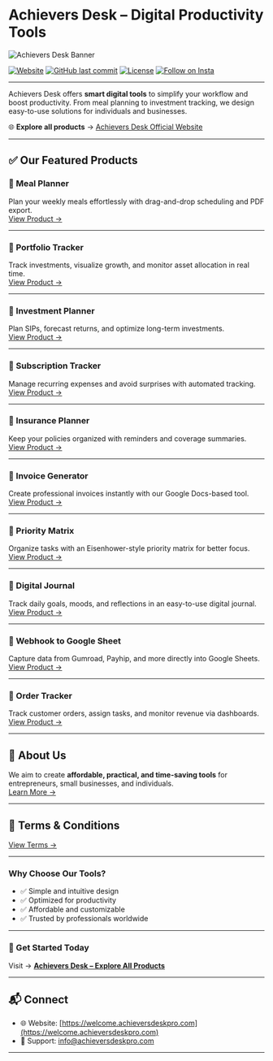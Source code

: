 # Achievers Desk – Digital Productivity Tools

![Achievers Desk Banner](https://welcome.achieversdeskpro.com/assets/banner.png) <!-- Replace with actual banner URL if available -->

[![Website](https://img.shields.io/badge/Website-Visit%20Now-blue?style=flat&logo=google-chrome)](https://welcome.achieversdeskpro.com)
[![GitHub last commit](https://img.shields.io/github/last-commit/achievers-desk-pro/adp-products)](https://github.com/achievers-desk-pro/adp-products)
[![License](https://img.shields.io/badge/License-MIT-green.svg)](LICENSE)
[![Follow on Insta](https://img.shields.io/instagram/follow/achieversdesk?style=social)](https://www.instagram.com/achiversdesk27)

---

Achievers Desk offers **smart digital tools** to simplify your workflow and boost productivity. From meal planning to investment tracking, we design easy-to-use solutions for individuals and businesses.

🌐 **Explore all products** → [Achievers Desk Official Website](https://welcome.achieversdeskpro.com)

---

## ✅ Our Featured Products

### 📌 Meal Planner
Plan your weekly meals effortlessly with drag-and-drop scheduling and PDF export.  
[View Product →](https://welcome.achieversdeskpro.com/products/meal-planner)

---

### 📌 Portfolio Tracker
Track investments, visualize growth, and monitor asset allocation in real time.  
[View Product →](https://welcome.achieversdeskpro.com/products/portfolio-tracker)

---

### 📌 Investment Planner
Plan SIPs, forecast returns, and optimize long-term investments.  
[View Product →](https://welcome.achieversdeskpro.com/products/investment-planner)

---

### 📌 Subscription Tracker
Manage recurring expenses and avoid surprises with automated tracking.  
[View Product →](https://welcome.achieversdeskpro.com/products/subscription-tracker)

---

### 📌 Insurance Planner
Keep your policies organized with reminders and coverage summaries.  
[View Product →](https://welcome.achieversdeskpro.com/products/insurance-planner)

---

### 📌 Invoice Generator
Create professional invoices instantly with our Google Docs-based tool.  
[View Product →](https://welcome.achieversdeskpro.com/products/invoice-generator)

---

### 📌 Priority Matrix
Organize tasks with an Eisenhower-style priority matrix for better focus.  
[View Product →](https://welcome.achieversdeskpro.com/products/priority-matrix)

---

### 📌 Digital Journal
Track daily goals, moods, and reflections in an easy-to-use digital journal.  
[View Product →](https://welcome.achieversdeskpro.com/products/digital-journal)

---

### 📌 Webhook to Google Sheet
Capture data from Gumroad, Payhip, and more directly into Google Sheets.  
[View Product →](https://welcome.achieversdeskpro.com/products/webhook-to-sheet)

---

### 📌 Order Tracker
Track customer orders, assign tasks, and monitor revenue via dashboards.  
[View Product →](https://welcome.achieversdeskpro.com/products/order-tracker)

---

## 📖 About Us
We aim to create **affordable, practical, and time-saving tools** for entrepreneurs, small businesses, and individuals.  
[Learn More →](https://welcome.achieversdeskpro.com/about)

---

## 📜 Terms & Conditions
[View Terms →](https://welcome.achieversdeskpro.com/terms)

---

### Why Choose Our Tools?
- ✅ Simple and intuitive design  
- ✅ Optimized for productivity  
- ✅ Affordable and customizable  
- ✅ Trusted by professionals worldwide  

---

### 🚀 Get Started Today
Visit → **[Achievers Desk – Explore All Products](https://welcome.achieversdeskpro.com)**

---

## 📬 Connect
- 🌐 Website: [https://welcome.achieversdeskpro.com](https://welcome.achieversdeskpro.com)  
- 📧 Support: info@achieversdeskpro.com  

---
